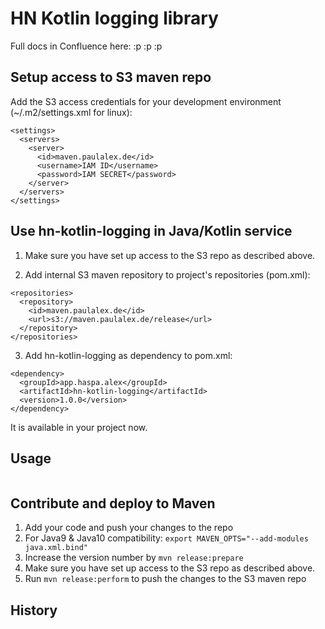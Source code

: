 HN Kotlin logging library
=============================

Full docs in Confluence here: :p :p :p

Setup access to S3 maven repo
-----------------------------
Add the S3 access credentials for your development environment (~/.m2/settings.xml for linux):
```
<settings>
  <servers>
    <server>
      <id>maven.paulalex.de</id>
      <username>IAM ID</username>
      <password>IAM SECRET</password>
    </server>
  </servers>
</settings>
```

Use hn-kotlin-logging in Java/Kotlin service
-----------------------------
1. Make sure you have set up access to the S3 repo as described above.

2. Add internal S3 maven repository to project's repositories (pom.xml):
```
<repositories>
  <repository>
    <id>maven.paulalex.de</id>
    <url>s3://maven.paulalex.de/release</url>
  </repository>
</repositories>
```

3. Add hn-kotlin-logging as dependency to pom.xml:
```
<dependency>
  <groupId>app.haspa.alex</groupId>
  <artifactId>hn-kotlin-logging</artifactId>
  <version>1.0.0</version>
</dependency>
```

It is available in your project now.

Usage
------
```
```

Contribute and deploy to Maven
-----------------------------
1. Add your code and push your changes to the repo
1. For Java9 & Java10 compatibility: `export MAVEN_OPTS="--add-modules java.xml.bind"`
2. Increase the version number by `mvn release:prepare`
3. Make sure you have set up access to the S3 repo as described above.
4. Run `mvn release:perform` to push the changes to the S3 maven repo


History
-------


